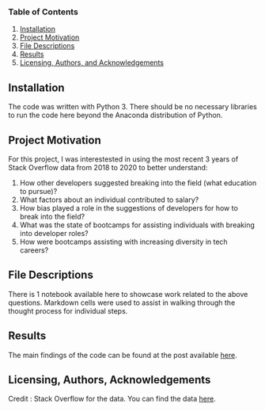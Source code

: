 ### Table of Contents

1. [Installation](#installation)
2. [Project Motivation](#motivation)
3. [File Descriptions](#files)
4. [Results](#results)
5. [Licensing, Authors, and Acknowledgements](#licensing)

## Installation <a name="installation"></a>

The code was written with Python 3. There should be no necessary libraries to run the code here beyond the Anaconda distribution of Python.  

## Project Motivation<a name="motivation"></a>

For this project, I was interestested in using the most recent  3 years of Stack Overflow data from 2018 to 2020 to better understand:

1. How other developers suggested breaking into the field (what education to pursue)?
2. What factors about an individual contributed to salary?
3. How bias played a role in the suggestions of developers for how to break into the field?
4. What was the state of bootcamps for assisting individuals with breaking into developer roles?
5. How were bootcamps assisting with increasing diversity in tech careers?


## File Descriptions <a name="files"></a>

There is 1 notebook available here to showcase work related to the above questions. Markdown cells were used to assist in walking through the thought process for individual steps.  

## Results<a name="results"></a>

The main findings of the code can be found at the post available [here]().

## Licensing, Authors, Acknowledgements<a name="licensing"></a>

Credit : Stack Overflow for the data.  You can find the data [here](https://insights.stackoverflow.com/survey). 


